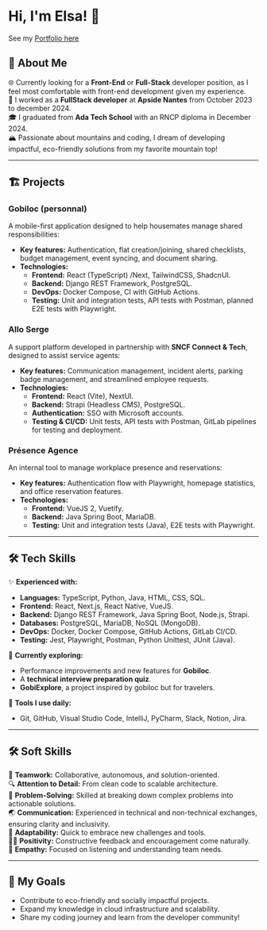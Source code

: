 # Hi, I'm Elsa! 👋  
See my [Portfolio here](https://portfolio-next-psi-ten.vercel.app/)  

## 🚀 About Me  
🌐 Currently looking for a **Front-End** or **Full-Stack** developer position, as I feel most comfortable with front-end development given my experience.  
💼 I worked as a **FullStack developer** at **Apside Nantes** from October 2023 to december 2024.  
🎓 I graduated from **Ada Tech School** with an RNCP diploma in December 2024.  
🏔️ Passionate about mountains and coding, I dream of developing impactful, eco-friendly solutions from my favorite mountain top!  

---

## 🏗️ Projects  

### **Gobiloc** (personnal) 
A mobile-first application designed to help housemates manage shared responsibilities:  
- **Key features:** Authentication, flat creation/joining, shared checklists, budget management, event syncing, and document sharing.  
- **Technologies:**  
  - **Frontend:** React (TypeScript) /Next, TailwindCSS, ShadcnUI.  
  - **Backend:** Django REST Framework, PostgreSQL.  
  - **DevOps:** Docker Compose, CI with GitHub Actions.  
  - **Testing:** Unit and integration tests, API tests with Postman, planned E2E tests with Playwright.  

### **Allo Serge**  
A support platform developed in partnership with **SNCF Connect & Tech**, designed to assist service agents:  
- **Key features:** Communication management, incident alerts, parking badge management, and streamlined employee requests.  
- **Technologies:**  
  - **Frontend:** React (Vite), NextUI.  
  - **Backend:** Strapi (Headless CMS), PostgreSQL.  
  - **Authentication:** SSO with Microsoft accounts.  
  - **Testing & CI/CD:** Unit tests, API tests with Postman, GitLab pipelines for testing and deployment.  

### **Présence Agence**  
An internal tool to manage workplace presence and reservations:  
- **Key features:** Authentication flow with Playwright, homepage statistics, and office reservation features.  
- **Technologies:**  
  - **Frontend:** VueJS 2, Vuetify.  
  - **Backend:** Java Spring Boot, MariaDB.  
  - **Testing:** Unit and integration tests (Java), E2E tests with Playwright.  

---

## 🛠 Tech Skills  

✨ **Experienced with:**  
- **Languages:** TypeScript, Python, Java, HTML, CSS, SQL.  
- **Frontend:** React, Next.js, React Native, VueJS.  
- **Backend:** Django REST Framework, Java Spring Boot, Node.js, Strapi.  
- **Databases:** PostgreSQL, MariaDB, NoSQL (MongoDB).  
- **DevOps:** Docker, Docker Compose, GitHub Actions, GitLab CI/CD.  
- **Testing:** Jest, Playwright, Postman, Python Unittest, JUnit (Java).  

🧪 **Currently exploring:**  
- Performance improvements and new features for **Gobiloc**.  
- A **technical interview preparation quiz**.  
- **GobiExplore**, a project inspired by gobiloc but for travelers.  

🧰 **Tools I use daily:**  
- Git, GitHub, Visual Studio Code, IntelliJ, PyCharm, Slack, Notion, Jira.  

---

## 🛠 Soft Skills  

🤝 **Teamwork:** Collaborative, autonomous, and solution-oriented.  
🔍 **Attention to Detail:** From clean code to scalable architecture.  
🧩 **Problem-Solving:** Skilled at breaking down complex problems into actionable solutions.  
🌏 **Communication:** Experienced in technical and non-technical exchanges, ensuring clarity and inclusivity.  
🧗 **Adaptability:** Quick to embrace new challenges and tools.  
🤸‍♀️ **Positivity:** Constructive feedback and encouragement come naturally.  
🐼 **Empathy:** Focused on listening and understanding team needs.  

---

## 🎯 My Goals  
- Contribute to eco-friendly and socially impactful projects.  
- Expand my knowledge in cloud infrastructure and scalability.  
- Share my coding journey and learn from the developer community!   
